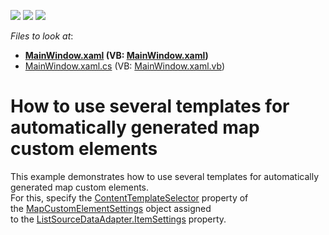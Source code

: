 <!-- default badges list -->
![](https://img.shields.io/endpoint?url=https://codecentral.devexpress.com/api/v1/VersionRange/128571897/14.2.5%2B)
[![](https://img.shields.io/badge/Open_in_DevExpress_Support_Center-FF7200?style=flat-square&logo=DevExpress&logoColor=white)](https://supportcenter.devexpress.com/ticket/details/T213403)
[![](https://img.shields.io/badge/📖_How_to_use_DevExpress_Examples-e9f6fc?style=flat-square)](https://docs.devexpress.com/GeneralInformation/403183)
<!-- default badges end -->
<!-- default file list -->
*Files to look at*:

* **[MainWindow.xaml](./CS/MapCustomElementSettings/MainWindow.xaml) (VB: [MainWindow.xaml](./VB/MapCustomElementSettings/MainWindow.xaml))**
* [MainWindow.xaml.cs](./CS/MapCustomElementSettings/MainWindow.xaml.cs) (VB: [MainWindow.xaml.vb](./VB/MapCustomElementSettings/MainWindow.xaml.vb))
<!-- default file list end -->
# How to use several templates for automatically generated map custom elements


This example demonstrates how to use several templates for automatically generated map custom elements.<br />For this, specify the <a href="https://documentation.devexpress.com/#WPF/DevExpressXpfMapMapCustomElementSettings_ContentTemplateSelectortopic">ContentTemplateSelector</a> property of the <a href="https://documentation.devexpress.com/#WPF/clsDevExpressXpfMapMapCustomElementSettingstopic">MapCustomElementSettings</a> object assigned to the <a href="https://documentation.devexpress.com/#WPF/DevExpressXpfMapListSourceDataAdapter_ItemSettingstopic">ListSourceDataAdapter.ItemSettings</a> property.

<br/>


